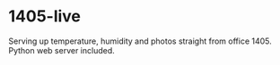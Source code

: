 # 1405-live
Serving up temperature, humidity and photos straight from office 1405. Python web server included.
